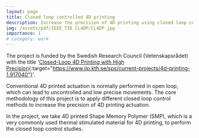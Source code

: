 ```yaml
---
layout: page
title: Closed loop controlled 4D printing
description: Increase the precision of 4D printing using closed loop control methods.
img: /assets/pdf/IEEE_TIE_CL4DP/CL4DP.jpg
importance: 1
# category: work
---
```


The project is funded by the Swedish Research Council (Vetenskapsrådet) with the title '[Closed-Loop 4D Printing with High Precision](https://www.iip.kth.se/sps/current-projects/4d-printing-1.917040){:target="https://www.iip.kth.se/sps/current-projects/4d-printing-1.917040"}'.

Conventional 4D printed actuation is normally performed in open loop, which can lead to uncontrolled and low precise movements. The core methodology of this project is to apply different closed loop control methods to increase the precision of 4D printing actuation.

In the project, we take 4D printed Shape Memory Polymer (SMP), which is a very commonly used thermal stimulated material for 4D printing, to perform the closed loop control studies.